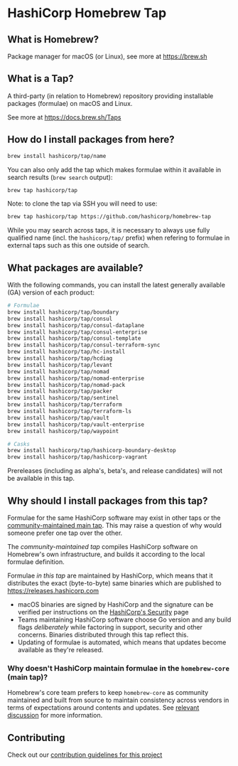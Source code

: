 # HashiCorp Homebrew Tap

## What is Homebrew?

Package manager for macOS (or Linux), see more at https://brew.sh

## What is a Tap?

A third-party (in relation to Homebrew) repository providing installable
packages (formulae) on macOS and Linux.

See more at https://docs.brew.sh/Taps

## How do I install packages from here?

```sh
brew install hashicorp/tap/name
```

You can also only add the tap which makes formulae within it
available in search results (`brew search` output):

```sh
brew tap hashicorp/tap
```

Note: to clone the tap via SSH you will need to use:

```sh
brew tap hashicorp/tap https://github.com/hashicorp/homebrew-tap
```

While you may search across taps, it is necessary to always use
fully qualified name (incl. the `hashicorp/tap/` prefix)
when refering to formulae in external taps such as this one
outside of search.

## What packages are available?

With the following commands, you can install the latest generally available (GA) version of each product:
```sh
# Formulae
brew install hashicorp/tap/boundary
brew install hashicorp/tap/consul
brew install hashicorp/tap/consul-dataplane
brew install hashicorp/tap/consul-enterprise
brew install hashicorp/tap/consul-template
brew install hashicorp/tap/consul-terraform-sync
brew install hashicorp/tap/hc-install
brew install hashicorp/tap/hcdiag
brew install hashicorp/tap/levant
brew install hashicorp/tap/nomad
brew install hashicorp/tap/nomad-enterprise
brew install hashicorp/tap/nomad-pack
brew install hashicorp/tap/packer
brew install hashicorp/tap/sentinel
brew install hashicorp/tap/terraform
brew install hashicorp/tap/terraform-ls
brew install hashicorp/tap/vault
brew install hashicorp/tap/vault-enterprise
brew install hashicorp/tap/waypoint

# Casks
brew install hashicorp/tap/hashicorp-boundary-desktop
brew install hashicorp/tap/hashicorp-vagrant
```

Prereleases (including as alpha's, beta's, and release candidates) will not be available in this tap.

## Why should I install packages from this tap?

Formulae for the same HashiCorp software may exist in other taps
or the [community-maintained main tap](https://github.com/Homebrew/homebrew-core).
This may raise a question of why would someone prefer one tap over the other.

The _community-maintained tap_ compiles HashiCorp software on Homebrew's own infrastructure, and builds it according to the local formulae definition.

Formulae _in this tap_ are maintained by HashiCorp, which means that it distributes
the exact (byte-to-byte) same binaries which are published to https://releases.hashicorp.com

 - macOS binaries are signed by HashiCorp and the signature can be verified
	per instructions on the [HashiCorp's Security](https://www.hashicorp.com/security#code-signature-verification) page
 - Teams maintaining HashiCorp software choose Go version and any build flags _deliberately_ while
 	factoring in support, security and other concerns. Binaries distributed through this tap reflect this.
 - Updating of formulae is automated, which means that updates become available as they're released.

### Why doesn't HashiCorp maintain formulae in the `homebrew-core` (main tap)?

Homebrew's core team prefers to keep `homebrew-core` as community maintained and built from source to maintain consistency across vendors in terms of expectations around contents and updates. See [relevant discussion](https://discourse.brew.sh/t/maintenance-of-formulas-by-vendor/7649) for more information.

## Contributing

Check out our [contribution guidelines for this project](./CONTRIBUTING.md)
